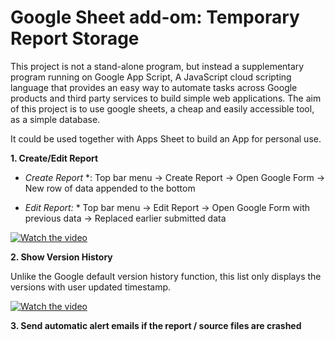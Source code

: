 # Google Sheet add-om: Temporary Report Storage

This project is not a stand-alone program, but instead a supplementary program running on Google App Script, A JavaScript cloud scripting language that provides an easy way to automate tasks across Google products and third party services to build simple web applications. The aim of this project is to use google sheets, a cheap and easily accessible tool, as a simple database.

It could be used together with Apps Sheet to build an App for personal use.

**1. Create/Edit Report**

* *Create Report* *: Top bar menu -> Create Report -> Open Google Form -> New row of data appended to the bottom

* *Edit Report:* *   Top bar menu -> Edit Report   -> Open Google Form with previous data -> Replaced earlier submitted data

[![Watch the video](https://user-images.githubusercontent.com/90823283/150628633-99057057-35a2-4362-9b9e-59cd351113f6.png)](https://user-images.githubusercontent.com/90823283/150628324-fc3bc3bf-d247-4bab-b1ba-b06c3f0f3d70.mp4)


**2. Show Version History**

Unlike the Google default version history function, this list only displays the versions with user updated timestamp.

[![Watch the video](https://user-images.githubusercontent.com/90823283/150628751-de0e5e33-a332-4099-967b-75daac27378b.png)](https://user-images.githubusercontent.com/90823283/150627879-88b81f65-8f42-4702-b440-79b9309a6103.mp4)

**3. Send automatic alert emails if the report / source files are crashed**
